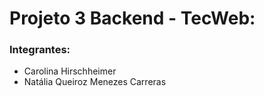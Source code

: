 # Projeto 3 Backend - TecWeb:
### Integrantes:
  - Carolina Hirschheimer
  - Natália Queiroz Menezes Carreras
